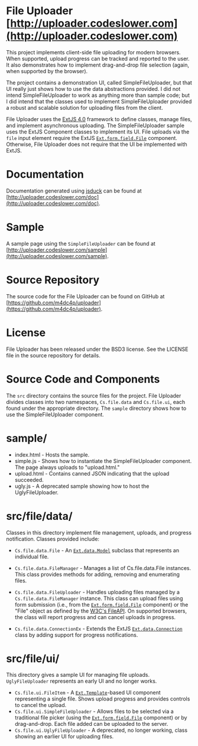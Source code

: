 File Uploader [http://uploader.codeslower.com](http://uploader.codeslower.com)
=============

This project implements client-side file uploading for modern
browsers. When supported, upload progress can be tracked and reported
to the user. It also demonstrates how to implement drag-and-drop file
selection (again, when supported by the browser).

The project contains a demonstration UI, called SimpleFileUploader,
but that UI really just shows how to use the data abstractions
provided. I did not intend SimpleFileUploader to work as anything more
than sample code; but I did intend that the classes used to implement
SimpleFileUploader provided a robust and scalable solution for
uploading files from the client.

File Uploader uses the [ExtJS 4.0](http://www.sencha.com) framework to
define classes, manage files, and implement asynchronous
uploading. The SimpleFileUploader sample uses the ExtJS Component
classes to implement its UI. File uploads via the `file` input element
require the ExtJS [`Ext.form.field.File`]() component. Otherwise, File Uploader
does not require that the UI be implemented with ExtJS.

Documentation
=============

Documentation generated using
[jsduck](https://github.com/senchalabs/jsduck/) can be found at
[http://uploader.codeslower.com/doc](http://uploader.codeslower.com/doc).

Sample
======

A sample page using the `SimpleFileUploader` can be found at
[http://uploader.codeslower.com/sample](http://uploader.codeslower.com/sample).

Source Repository
=================

The source code for the File Uploader can be found on GitHub at
[https://github.com/m4dc4p/uploader](https://github.com/m4dc4p/uploader).

License
=======

File Uploader has been released under the BSD3 license. See the
LICENSE file in the source repository for details.

Source Code and Components
==========================

The `src` directory contains the source files for the project.  File
 Uploader divides classes into two namespaces, `Cs.file.data` and
 `Cs.file.ui`, each found under the appropriate directory. The `sample`
directory shows how to use the SimpleFileUploader component.

sample/
=======

  * index.html - Hosts the sample.
  * simple.js - Shows how to instantiate the SimpleFileUploader
    component. The page always uploads to "upload.html." 
  * upload.html - Contains canned JSON indicating that the upload succeeded.
  * ugly.js - A deprecated sample showing how to host the UglyFileUploader.

src/file/data/
==============

Classes in this directory implement file management, uploads, and progress
notification. Classes provided include:

  * `Cs.file.data.File` - An [`Ext.data.Model`]() subclass that represents an individual file.

  * `Cs.file.data.FileManager` - Manages a list of
   Cs.file.data.File instances. This class provides methods for
   adding, removing and enumerating files.

  * `Cs.file.data.FileUploader` - Handles uploading files managed by a
    `Cs.file.data.FileManager` instance. This class can upload files
    using form submission (i.e., from the [`Ext.form.field.File`]()
    component) or the "File" object as defined by the [W3C's
    FileAPI](http://www.w3.org/TR/FileAPI/). On supported browsers,
    the class will report progress and can cancel uploads in
    progress. 

  * `Cs.file.data.ConnectionEx` - Extends the ExtJS
    [`Ext.data.Connection`]() class by adding support for progress
    notifications.

src/file/ui/
============

This directory gives a sample UI for managing file
uploads. `UglyFileUploader` represents an early UI and no longer
works. 

  * `Cs.file.ui.FileItem` - A [`Ext.Template`]()-based UI component
    representing a single file. Shows upload progress and provides
    controls to cancel the upload.  
  * `Cs.file.ui.SimpleFileUploader` - Allows files to be selected
    via a traditional file picker (using the [`Ext.form.field.File`]() 
    component) or by drag-and-drop. Each file added can be uploaded
    to the server.
  * `Cs.file.ui.UglyFileUploader` - A deprecated, no longer working, class
    showing an earlier UI for uploading files.





